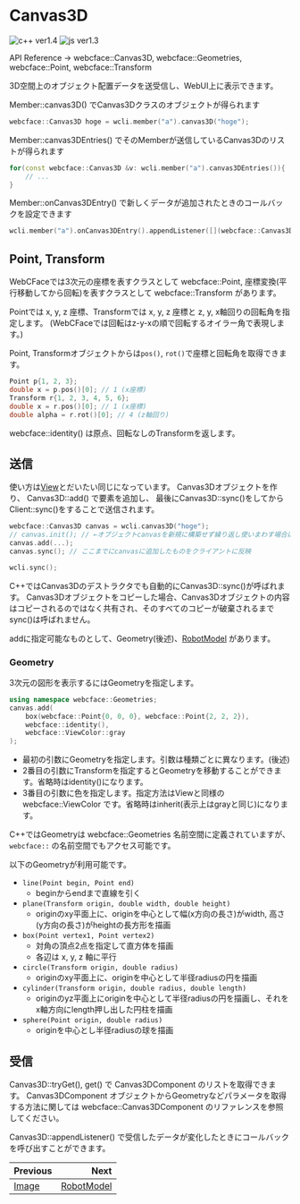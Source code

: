 # Canvas3D

![c++ ver1.4](https://img.shields.io/badge/1.4~-00599c?logo=C%2B%2B)
![js ver1.3](https://img.shields.io/badge/1.3~-f7df1e?logo=JavaScript&logoColor=black)

API Reference → webcface::Canvas3D, webcface::Geometries, webcface::Point, webcface::Transform

3D空間上のオブジェクト配置データを送受信し、WebUI上に表示できます。

Member::canvas3D() でCanvas3Dクラスのオブジェクトが得られます
```cpp
webcface::Canvas3D hoge = wcli.member("a").canvas3D("hoge");
```

Member::canvas3DEntries() でそのMemberが送信しているCanvas3Dのリストが得られます
```cpp
for(const webcface::Canvas3D &v: wcli.member("a").canvas3DEntries()){
    // ...
}
```

Member::onCanvas3DEntry() で新しくデータが追加されたときのコールバックを設定できます
```cpp
wcli.member("a").onCanvas3DEntry().appendListener([](webcface::Canvas3D v){ /* ... */ });
```

## Point, Transform

WebCFaceでは3次元の座標を表すクラスとして webcface::Point, 座標変換(平行移動してから回転)を表すクラスとして webcface::Transform があります。

Pointでは x, y, z 座標、Transformでは x, y, z 座標と z, y, x軸回りの回転角を指定します。
(WebCFaceでは回転はz-y-xの順で回転するオイラー角で表現します。)

Point, Transformオブジェクトからは`pos()`, `rot()`で座標と回転角を取得できます。
```cpp
Point p{1, 2, 3};
double x = p.pos()[0]; // 1 (x座標)
Transform r{1, 2, 3, 4, 5, 6};
double x = r.pos()[0]; // 1 (x座標)
double alpha = r.rot()[0]; // 4 (z軸回り)
```

webcface::identity() は原点、回転なしのTransformを返します。

## 送信

使い方は[View](13_view.md)とだいたい同じになっています。
Canvas3Dオブジェクトを作り、
Canvas3D::add() で要素を追加し、
最後にCanvas3D::sync()をしてからClient::sync()をすることで送信されます。

```cpp
webcface::Canvas3D canvas = wcli.canvas3D("hoge");
// canvas.init(); // ←オブジェクトcanvasを新規に構築せず繰り返し使いまわす場合は必要
canvas.add(...);
canvas.sync(); // ここまでにcanvasに追加したものをクライアントに反映

wcli.sync();
```
C++ではCanvas3Dのデストラクタでも自動的にCanvas3D::sync()が呼ばれます。
Canvas3Dオブジェクトをコピーした場合、Canvas3Dオブジェクトの内容はコピーされるのではなく共有され、そのすべてのコピーが破棄されるまでsync()は呼ばれません。

addに指定可能なものとして、Geometry(後述)、[RobotModel](./21_robot_model.md) があります。

### Geometry

3次元の図形を表示するにはGeometryを指定します。

```cpp
using namespace webcface::Geometries;
canvas.add(
    box(webcface::Point{0, 0, 0}, webcface::Point{2, 2, 2}),
    webcface::identity(),
    webcface::ViewColor::gray
);
```
* 最初の引数にGeometryを指定します。引数は種類ごとに異なります。(後述)
* 2番目の引数にTransformを指定するとGeometryを移動することができます。省略時はidentity()になります。
* 3番目の引数に色を指定します。指定方法はViewと同様の webcface::ViewColor です。省略時はinherit(表示上はgrayと同じ)になります。

C++ではGeometryは webcface::Geometries 名前空間に定義されていますが、`webcface::` の名前空間でもアクセス可能です。

以下のGeometryが利用可能です。

* `line(Point begin, Point end)`
    * beginからendまで直線を引く
* `plane(Transform origin, double width, double height)`
    * originのxy平面上に、originを中心として幅(x方向の長さ)がwidth, 高さ(y方向の長さ)がheightの長方形を描画
* `box(Point vertex1, Point vertex2)`
    * 対角の頂点2点を指定して直方体を描画
    * 各辺は x, y, z 軸に平行
* `circle(Transform origin, double radius)`
    * originのxy平面上に、originを中心として半径radiusの円を描画
* `cylinder(Transform origin, double radius, double length)`
    * originのyz平面上にoriginを中心として半径radiusの円を描画し、それをx軸方向にlength押し出した円柱を描画
* `sphere(Point origin, double radius)`
    * originを中心とし半径radiusの球を描画

## 受信
Canvas3D::tryGet(), get() で Canvas3DComponent のリストを取得できます。
Canvas3DComponent オブジェクトからGeometryなどパラメータを取得する方法に関しては webcface::Canvas3DComponent のリファレンスを参照してください。

Canvas3D::appendListener() で受信したデータが変化したときにコールバックを呼び出すことができます。
<!--(Pythonでは Canvas3D.signal)-->


<div class="section_buttons">

| Previous |     Next |
|:---------|---------:|
| [Image](15_image.md) | [RobotModel](21_robot_model.md) |

</div>
